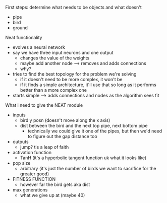 First steps:
determine what needs to be objects and what doesn't
- pipe
- bird
- ground

Neat functionality
- evolves a neural network
- say we have three input neurons and one output
    - changes the value of the weights
    - maybe add another node --> removes and adds connections
    - why?
- tries to find the best topology for the problem we're solving
    - if it doesn't need to be more complex, it won't be
    - if it finds a simple architecture, it'll use that so long as it performs better than a more complex one
- starts simple --> adds connections and nodes as the algorithm sees fit

What i need to give the NEAT module
- inputs
    - bird y posn (doesn't move along the x axis)
    - dist between the bird and the next top pipe, next bottom pipe
        - technically we could give it one of the pipes, but then we'd need to figure out the gap distance too
- outputs
    - jump? tis a leap of faith
- activation function
    - TanH (it's a hyperbolic tangent function uk what it looks like)
- pop size
    - arbitrary (it's just the number of birds we want to sacrifice for the greater good)
- FITNESS FUNCTION
    - however far the bird gets aka dist
- max generations
    - what we give up at (maybe 40)